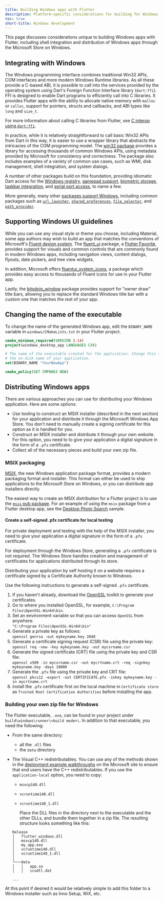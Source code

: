 ```yaml
---
title: Building Windows apps with Flutter
description: Platform-specific considerations for building for Windows with Flutter.
toc: true
short-title: Windows development
---
```


This page discusses considerations unique to building Windows apps with Flutter,
including shell integration and distribution of Windows apps through the
Microsoft Store on Windows.

## Integrating with Windows

The Windows programming interface combines traditional Win32 APIs, COM
interfaces and more modern Windows Runtime libraries. As all these provide a
C-based ABI, it is possible to call into the services provided by the operating
system using Dart's Foreign Function Interface library (`dart:ffi`). FFI is
designed to enable Dart programs to efficiently call into C libraries. It
provides Flutter apps with the ability to allocate native memory with `malloc`
or `calloc`, support for pointers, structs and callbacks, and ABI types like
`long` and `size_t`.

For more information about calling C libraries from Flutter,
see [C interop using `dart:ffi`].

In practice, while it is relatively straightforward to call basic Win32 APIs
from Dart in this way, it is easier to use a wrapper library that abstracts the
intricacies of the COM programming model. The [win32 package] provides a library
for accessing thousands of common Windows APIs, using metadata provided by
Microsoft for consistency and correctness. The package also includes examples of
a variety of common use cases, such as WMI, disk management, shell integration,
and system dialogs.

A number of other packages build on this foundation, providing idiomatic Dart
access for the [Windows registry], [gamepad support], [biometric storage],
[taskbar integration], and [serial port access], to name a few.

More generally, many other [packages support Windows], including common packages
such as [`url_launcher`], [`shared_preferences`], [`file_selector`], and
[`path_provider`].

[C interop using `dart:ffi`]: {{site.dart-site}}/guides/libraries/c-interop
[win32 package]: {{site.pub}}/packages/win32
[Windows registry]: {{site.pub}}/packages/win32_registry
[gamepad support]: {{site.pub}}/packages/win32_gamepad
[biometric storage]: {{site.pub}}/packages/biometric_storage
[taskbar integration]: {{site.pub}}//packages/windows_taskbar
[serial port access]: {{site.pub}}/packages/serial_port_win32
[packages support Windows]: {{site.pub}}/packages?q=platform%3Awindows
[`url_launcher`]: {{site.pub-pkg}}/url_launcher
[`shared_preferences`]: {{site.pub-pkg}}/shared_preferences
[`file_selector`]: {{site.pub-pkg}}/file_selector
[`path_provider`]: {{site.pub-pkg}}/path_provider

## Supporting Windows UI guidelines

While you can use any visual style or theme you choose, including Material, some
app authors may wish to build an app that matches the conventions of Microsoft's
[Fluent design system][]. The [fluent_ui][] package, a [Flutter Favorite][],
provides support for visuals and common controls that are commonly found in
modern Windows apps, including navigation views, content dialogs, flyouts, date
pickers, and tree view widgets.

In addition, Microsoft offers [fluentui_system_icons][], a package which
provides easy access to thousands of Fluent icons for use in your Flutter app.

Lastly, the [bitsdojo_window][] package provides support for "owner draw" title
bars, allowing you to replace the standard Windows title bar with a custom one
that matches the rest of your app.

[Fluent design system]: https://docs.microsoft.com/en-us/windows/apps/design/
[fluent_ui]: {{site.pub}}/packages/fluent_ui
[Flutter Favorite]: {{site.url}}/development/packages-and-plugins/favorites
[fluentui_system_icons]: {{site.pub}}/packages/fluentui_system_icons
[bitsdojo_window]: {{site.pub}}/packages/bitsdojo_window

## Changing the name of the executable

To change the name of the generated Windows app, edit the
`BINARY_NAME` variable in `windows/CMakeLists.txt` in
your Flutter project.

```cmake
cmake_minimum_required(VERSION 3.14)
project(windows_desktop_app LANGUAGES CXX)

# The name of the executable created for the application. Change this to change
# the on-disk name of your application.
set(BINARY_NAME "YourNewApp")

cmake_policy(SET CMP0063 NEW)
```

## Distributing Windows apps

There are various approaches you can use for
distributing your Windows application.
Here are some options:

* Use tooling to construct an MSIX installer
  (described in the next section)
  for your application and distribute it through
  the Microsoft Windows App Store.
  You don't need to manually create a signing
  certificate for this option as it is
  handled for you.
* Construct an MSIX installer and distribute
  it through your own website. For this
  option, you need to to give your application a
  digital signature in the form of a
  `.pfx` certificate.
* Collect all of the necessary pieces
  and build your own zip file.

### MSIX packaging

[MSIX][], the new Windows application package format,
provides a modern packaging format and installer.
This format can either be used to ship applications
to the Microsoft Store on Windows, or you can
distribute app installers directly.

The easiest way to create an MSIX distribution
for a Flutter project is to use the
[`msix` pub package][msix package].
For an example of using the `msix` package
from a Flutter desktop app,
see the [Desktop Photo Search][] sample.

[MSIX]: https://docs.microsoft.com/en-us/windows/msix/overview
[msix package]: {{site.pub}}/packages/msix
[Desktop Photo Search]: {{site.github}}/flutter/samples/tree/main/desktop_photo_search

#### Create a self-signed .pfx certificate for local testing

For private deployment and testing with the help
of the MSIX installer, you need to give your application a
digital signature in the form of a `.pfx` certificate.

For deployment through the Windows Store,
generating a `.pfx` certificate is not required.
The Windows Store handles creation and management
of certificates for applications
distributed through its store.

Distributing your application by self hosting it on a
website requires a certificate signed by a
Certificate Authority known to Windows.

Use the following instructions to generate a
self-signed `.pfx` certificate.

1. If you haven't already, download the [OpenSSL][]
   toolkit to generate your certificates.
1. Go to where you installed OpenSSL, for example,
   `C:\Program Files\OpenSSL-Win64\bin`.
1. Set an environment variable so that you can access
   `OpenSSL` from anywhere:<br>
   `"C:\Program Files\OpenSSL-Win64\bin"`
1. Generate a private key as follows:<br>
   `openssl genrsa -out mykeyname.key 2048`
1. Generate a certificate signing request (CSR)
   file using the private key:<br>
   `openssl req -new -key mykeyname.key -out mycsrname.csr`
1. Generate the signed certificate (CRT) file using
   the private key and CSR file:<br>
   `openssl x509 -in mycsrname.csr -out mycrtname.crt -req -signkey mykeyname.key -days 10000`
1. Generate the `.pfx` file using the private key and
   CRT file:<br>
   `openssl pkcs12 -export -out CERTIFICATE.pfx -inkey mykeyname.key -in mycrtname.crt`
1. Install the `.pfx` certificate first on the local machine
   in `Certificate store` as
   `Trusted Root Certification Authorities`
   before installing the app.

[OpenSSL]: https://slproweb.com/products/Win32OpenSSL.html

### Building your own zip file for Windows

The Flutter executable, `.exe`, can be found in your
project under `build\windows\runner\<build mode>\`.
In addition to that executable, you need the following:

* From the same directory:
  * all the `.dll` files
  * the `data` directory
* The Visual C++ redistributables.
  You can use any of the methods shown in the
  [deployment example walkthroughs][] on the Microsoft site
  to ensure that end users have the C++ redistributables.
  If you use the `application-local` option, you need to copy:
  * `msvcp140.dll`
  * `vcruntime140.dll`
  * `vcruntime140_1.dll`
  
    Place the DLL files in the directory next to the executable
  and the other DLLs, and bundle them together in a zip file.
  The resulting structure looks something like this:
  
  ```text
  Release
  │   flutter_windows.dll
  │   msvcp140.dll
  │   my_app.exe
  │   vcruntime140.dll
  │   vcruntime140_1.dll
  │
  └───data
  │   │   app.so
  │   │   icudtl.dat

  ...
  ```

At this point if desired it would be relatively simple to
add this folder to a Windows installer such as Inno Setup, WiX, etc.

[deployment example walkthroughs]: https://docs.microsoft.com/en-us/cpp/windows/deployment-examples
